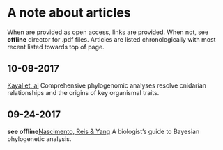# A note about articles
When are provided as open access, links are provided. When not, see **offline** director for .pdf files. Articles are listed chronologically with most recent listed towards top of page.  

## 10-09-2017
[Kayal et. al](https://peerj.com/preprints/3172/) Comprehensive phylogenomic analyses resolve cnidarian relationships and the origins of key organismal traits. 

## 09-24-2017
**see offline**[Nascimento, Reis & Yang](https://www.nature.com/articles/s41559-017-0280-x) A biologist’s guide to Bayesian phylogenetic analysis.

